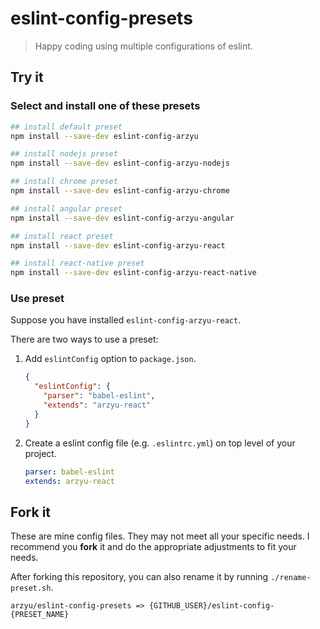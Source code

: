 # eslint-config-presets

> Happy coding using multiple configurations of eslint.

## Try it

### Select and install one of these presets

```bash
## install default preset
npm install --save-dev eslint-config-arzyu

## install nodejs preset
npm install --save-dev eslint-config-arzyu-nodejs

## install chrome preset
npm install --save-dev eslint-config-arzyu-chrome

## install angular preset
npm install --save-dev eslint-config-arzyu-angular

## install react preset
npm install --save-dev eslint-config-arzyu-react

## install react-native preset
npm install --save-dev eslint-config-arzyu-react-native
```

### Use preset

Suppose you have installed `eslint-config-arzyu-react`.

There are two ways to use a preset:

1. Add `eslintConfig` option to `package.json`.

	```json
	{
	  "eslintConfig": {
	    "parser": "babel-eslint",
	    "extends": "arzyu-react"
	  }
	}
	```

2. Create a eslint config file (e.g. `.eslintrc.yml`) on top level of your project.

	```yaml
	parser: babel-eslint
	extends: arzyu-react
	```

## Fork it

These are mine config files. They may not meet all your specific needs.
I recommend you **fork** it and do the appropriate adjustments to fit your needs.

After forking this repository, you can also rename it by running `./rename-preset.sh`.

```
arzyu/eslint-config-presets => {GITHUB_USER}/eslint-config-{PRESET_NAME}
```
